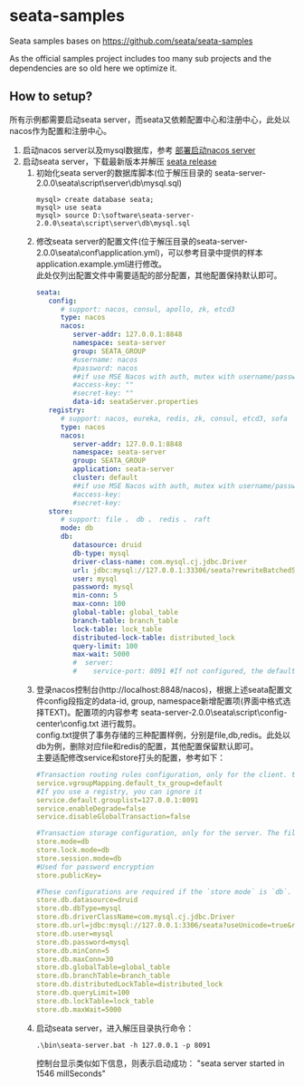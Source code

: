# seata-samples
Seata samples bases on https://github.com/seata/seata-samples

As the official samples project includes too many sub projects and the dependencies are so old here we optimize it.

## How to setup?
所有示例都需要启动seata server，而seata又依赖配置中心和注册中心，此处以nacos作为配置和注册中心。
1. 启动nacos server以及mysql数据库，参考 [部署启动nacos server](https://github.com/bobbyz007/java-demo/blob/master/dubbo-samples/README.md)
2. 启动seata server，下载最新版本并解压 [seata release](https://github.com/seata/seata/releases)
   1. 初始化seata server的数据库脚本(位于解压目录的 seata-server-2.0.0\seata\script\server\db\mysql.sql)
       ```shell
       mysql> create database seata;
       mysql> use seata
       mysql> source D:\software\seata-server-2.0.0\seata\script\server\db\mysql.sql
       ```
   2. 修改seata server的配置文件(位于解压目录的seata-server-2.0.0\seata\conf\application.yml)，可以参考目录中提供的样本application.example.yml进行修改。  
   此处仅列出配置文件中需要适配的部分配置，其他配置保持默认即可。
      ```yaml
      seata:
         config:
            # support: nacos, consul, apollo, zk, etcd3
            type: nacos
            nacos:
               server-addr: 127.0.0.1:8848
               namespace: seata-server
               group: SEATA_GROUP
               #username: nacos
               #password: nacos
               ##if use MSE Nacos with auth, mutex with username/password attribute
               #access-key: ""
               #secret-key: ""
               data-id: seataServer.properties
         registry:
            # support: nacos, eureka, redis, zk, consul, etcd3, sofa
            type: nacos
            nacos:
               server-addr: 127.0.0.1:8848
               namespace: seata-server
               group: SEATA_GROUP
               application: seata-server
               cluster: default
               ##if use MSE Nacos with auth, mutex with username/password attribute
               #access-key:
               #secret-key:
         store:
            # support: file 、 db 、 redis 、 raft
            mode: db
            db:
               datasource: druid
               db-type: mysql
               driver-class-name: com.mysql.cj.jdbc.Driver
               url: jdbc:mysql://127.0.0.1:33306/seata?rewriteBatchedStatements=true
               user: mysql
               password: mysql
               min-conn: 5
               max-conn: 100
               global-table: global_table
               branch-table: branch_table
               lock-table: lock_table
               distributed-lock-table: distributed_lock
               query-limit: 100
               max-wait: 5000
               #  server:
               #    service-port: 8091 #If not configured, the default is '${server.port} + 1000'
      ```
   3. 登录nacos控制台(http://localhost:8848/nacos)，根据上述seata配置文件config段指定的data-id, group, namespace新增配置项(界面中格式选择TEXT)。配置项的内容参考 seata-server-2.0.0\seata\script\config-center\config.txt 进行裁剪。  
   config.txt提供了事务存储的三种配置样例，分别是file,db,redis。此处以db为例，删除对应file和redis的配置，其他配置保留默认即可。  
   主要适配修改service和store打头的配置，参考如下：
      ```yaml
      #Transaction routing rules configuration, only for the client. transaction group -> cluster
      service.vgroupMapping.default_tx_group=default
      #If you use a registry, you can ignore it
      service.default.grouplist=127.0.0.1:8091
      service.enableDegrade=false
      service.disableGlobalTransaction=false

      #Transaction storage configuration, only for the server. The file, db, and redis configuration values are optional.
      store.mode=db
      store.lock.mode=db
      store.session.mode=db
      #Used for password encryption
      store.publicKey=
      
      #These configurations are required if the `store mode` is `db`. If `store.mode,store.lock.mode,store.session.mode` are not equal to `db`, you can remove the configuration block.
      store.db.datasource=druid
      store.db.dbType=mysql
      store.db.driverClassName=com.mysql.cj.jdbc.Driver
      store.db.url=jdbc:mysql://127.0.0.1:3306/seata?useUnicode=true&rewriteBatchedStatements=true
      store.db.user=mysql
      store.db.password=mysql
      store.db.minConn=5
      store.db.maxConn=30
      store.db.globalTable=global_table
      store.db.branchTable=branch_table
      store.db.distributedLockTable=distributed_lock
      store.db.queryLimit=100
      store.db.lockTable=lock_table
      store.db.maxWait=5000
      ```
   4. 启动seata server，进入解压目录执行命令：
      ```shell
      .\bin\seata-server.bat -h 127.0.0.1 -p 8091
      ```
      控制台显示类似如下信息，则表示启动成功： "seata server started in 1546 millSeconds"